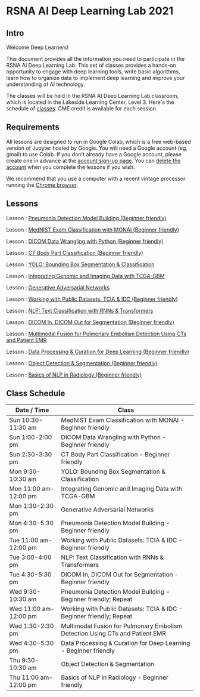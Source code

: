 
# RSNA AI Deep Learning Lab 2021

## Intro

Welcome Deep Learners!  

This document provides all the information you need to participate in the RSNA AI Deep Learning Lab. This set of classes provides a hands-on opportunity to engage with deep learning tools, write basic algorithms, learn how to organize data to implement deep learning and improve your understanding of AI technology. 

The classes will be held in the RSNA AI Deep Learning Lab classroom, which is located in the Lakeside Learning Center, Level 3. Here's the schedule of [classes](#class-schedule). CME credit is available for each session.


## Requirements

All lessons are designed to run in Google Colab, which is a free web-based version of Jupyter hosted by Google. You will need a Google account (eg, gmail) to use Colab. If you don't already have a Google account, please create one in advance at the [account sign-up page](https://accounts.google.com/signup/v2/webcreateaccount?flowName=GlifWebSignIn&flowEntry=SignUp). You can [delete the account](https://support.google.com/accounts/answer/32046?hl=en) when you complete the lessons if you wish. 

We recommend that you use a computer with a recent vintage processor running the [Chrome browser](https://www.google.com/chrome/). 

## Lessons

Lesson : [Pneumonia Detection Model Building (Beginner friendly)](https://colab.research.google.com/gist/georgezero/8f7a8f3463fa7db8f89a7c7bb4c1b6cc/rsna-2021-deep-learning-lab-pneumonia-detection-model-building.ipynb)

Lesson : [MedNIST Exam Classification with MONAI (Beginner friendly)](https://colab.research.google.com/)


Lesson : [DICOM Data Wrangling with Python (Beginner friendly)](https://colab.research.google.com/)

Lesson : [CT Body Part Classification (Beginner friendly)](https://colab.research.google.com/)

Lesson : [YOLO: Bounding Box Segmentation &
Classification](https://colab.research.google.com/github/RSNA/AI-Deep-Learning-Lab-2021/blob/main/sessions/yolo/Train_YOLOv5.ipynb)

Lesson : [Integrating Genomic and Imaging Data
with TCGA-GBM](https://colab.research.google.com/)

Lesson : [Generative Adversarial Networks](https://colab.research.google.com/)

Lesson : [Working with Public Datasets:
TCIA & IDC (Beginner friendly)](https://colab.research.google.com/)

Lesson : [NLP: Text Classification with
RNNs & Transformers](https://colab.research.google.com/)

Lesson : [DICOM In, DICOM Out for Segmentation (Beginner friendly)](https://colab.research.google.com/)

Lesson : [Multimodal Fusion for Pulmonary Embolism Detection Using CTs and Patient EMR](https://colab.research.google.com/)

Lesson : [Data Processing & Curation for
Deep Learning (Beginner friendly)](https://colab.research.google.com/)

Lesson : [Object Detection & Segmentation (Beginner friendly)](https://colab.research.google.com/)

Lesson : [Basics of NLP in Radiology (Beginner friendly)](https://colab.research.google.com/github/RSNA/AI-Deep-Learning-Lab-2021/blob/main/sessions/nlp-basics/DLL52_Basics_NLP_Radiology.ipynb)


## Class Schedule

| Date / Time | Class |
| --- | --- |
| Sun 10:30-11:30 am | MedNIST Exam Classification with MONAI - Beginner friendly |
| Sun 1:00-2:00 pm | DICOM Data Wrangling with Python - Beginner friendly |
| Sun 2:30-3:30 pm | CT Body Part Classification - Beginner friendly |
| Mon 9:30-10:30 am | YOLO: Bounding Box Segmentation & Classification |
| Mon 11:00 am-12:00 pm | Integrating Genomic and Imaging Data with TCGA-GBM |
| Mon 1:30-2:30 pm | Generative Adversarial Networks |
| Mon 4:30-5:30 pm | Pneumonia Detection Model Building - Beginner friendly |
| Tue 11:00 am-12:00 pm| Working with Public Datasets: TCIA & IDC - Beginner friendly |
| Tue 3:00-4:00 pm| NLP: Text Classification with RNNs & Transformers |
| Tue 4:30-5:30 pm | DICOM In, DICOM Out for Segmentation - Beginner friendly |
| Wed 9:30-10:30 am | Pneumonia Detection Model Building - Beginner friendly; Repeat |
| Wed 11:00 am-12:00 pm | Working with Public Datasets: TCIA & IDC - Beginner friendly; Repeat |
| Wed 1:30-2:30 pm | Multimodal Fusion for Pulmonary Embolism Detection Using CTs and Patient EMR |
| Wed 4:30-5:30 pm | Data Processing & Curation for Deep Learning - Beginner friendly |
| Thu 9:30-10:30 am | Object Detection & Segmentation |
| Thu 11:00 am-12:00 pm| Basics of NLP in Radiology - Beginner friendly |

	

